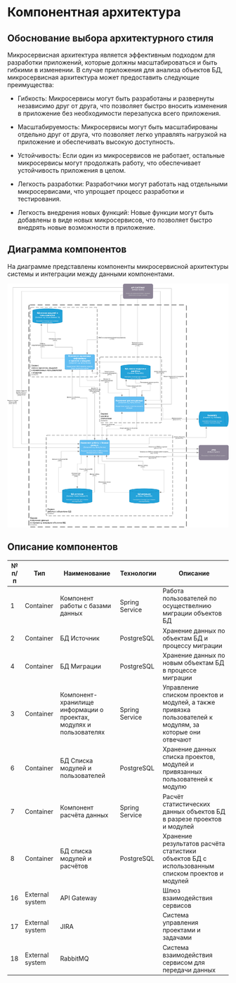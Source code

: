 # Компонентная архитектура

## Обоснование выбора архитектурного стиля

Микросервисная архитектура является эффективным подходом для разработки приложений, которые должны масштабироваться и быть гибкими в изменении. В случае приложения для анализа объектов БД, микросервисная архитектура может предоставить следующие преимущества:

- Гибкость: Микросервисы могут быть разработаны и развернуты независимо друг от друга, что позволяет быстро вносить изменения в приложение без необходимости перезапуска всего приложения.

- Масштабируемость: Микросервисы могут быть масштабированы отдельно друг от друга, что позволяет легко управлять нагрузкой на приложение и обеспечивать высокую доступность.

- Устойчивость: Если один из микросервисов не работает, остальные микросервисы могут продолжать работу, что обеспечивает устойчивость приложения в целом.

- Легкость разработки: Разработчики могут работать над отдельными микросервисами, что упрощает процесс разработки и тестирования.

- Легкость внедрения новых функций: Новые функции могут быть добавлены в виде новых микросервисов, что позволяет быстро внедрять новые возможности в приложение.

## Диаграмма компонентов

На диаграмме представлены компоненты микросервисной архитектуры системы и интеграции между данными компонентами.

![](diagrams/out/architecture1.svg)

## Описание компонентов

| № п/п | Тип             | Наименование                                                               | Технологии     | Описание                                                                                                    |
| ----- | --------------- | -------------------------------------------------------------------------- | -------------- | ----------------------------------------------------------------------------------------------------------- |
| 1     | Container       | Компонент работы с базами данных                                           | Spring Service | Работа пользователей по осуществелнию миграции объектов БД                                                  |
| 2     | Container       | БД Источник                                                                | PostgreSQL     | Хранение данных по объектам БД и процессу миграции                                                          |
| 4     | Container       | БД Миграции                                                                | PostgreSQL     | Хранение данных по новым объектам БД в процессе миграции                                                    |
| 3     | Container       | Компонент-хранилище информации о проектах, модулях и пользователях         | Spring Service | Управление списком проектов и модулей, а также привязка пользователей к модулям, за которые они отвечают    |
| 6     | Container       | БД Списка модулей и пользователей                                          | PostgreSQL     | Хранение данных списка проектов, модулей и привязанных пользоватеней к модулю                               |
| 7     | Container       | Компонент расчёта данных                                                   | Spring Service | Расчёт статистических данных объектов БД в разрезе проектов и модулей                                       |
| 8     | Container       | БД списка модулей и расчётов                                               | PostgreSQL     | Хранение результатов расчёта статистики объектов БД с использованным списком проектов и модулей             |
| 16    | External system | API Gateway                                                                |                | Шлюз взаимодействия сервисов                                                                                |
| 17    | External system | JIRA                                                                       |                | Система управления проектами и задачами                                                                     |
| 18    | External system | RabbitMQ                                                                   |                | Система взаимодействия сервисом для передачи данных                                                         |
